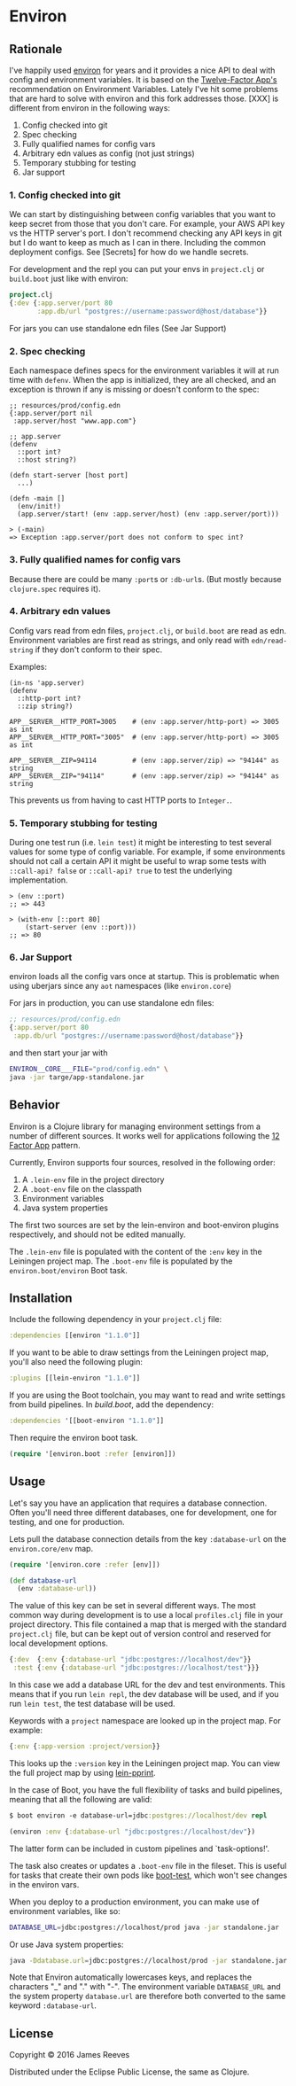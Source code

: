 # Environ

## Rationale

I've happily used [environ](http://github.com/weavejester/environ) for years and it provides
a nice API to deal with config and environment variables. It is based on the
[Twelve-Factor App's](https://12factor.net/config) recommendation on Environment Variables.
Lately I've hit some problems that are hard to solve with environ and this fork addresses those.
[XXX] is different from environ in the following ways:

1. Config checked into git
2. Spec checking
3. Fully qualified names for config vars
4. Arbitrary edn values as config (not just strings)
5. Temporary stubbing for testing
6. Jar support

### 1. Config checked into git

We can start by distinguishing between config variables that you want to keep secret from those
that you don't care. For example, your AWS API key vs the HTTP server's port. I don't recommend
checking any API keys in git but I do want to keep as much as I can in there. Including the
common deployment configs. See [Secrets] for how do we handle secrets.

For development and the repl you can put your envs in `project.clj` or `build.boot` just like
with environ:

```clj
project.clj
{:dev {:app.server/port 80
       :app.db/url "postgres://username:password@host/database"}}
```

For jars you can use standalone edn files (See Jar Support)

### 2. Spec checking

Each namespace defines specs for the  environment variables it will at run time with `defenv`.
When the app is initialized, they are all checked, and an exception is thrown if any is
missing or doesn't conform to the spec:

```
;; resources/prod/config.edn
{:app.server/port nil
 :app.server/host "www.app.com"}

;; app.server
(defenv
  ::port int?
  ::host string?)

(defn start-server [host port]
  ...)

(defn -main []
  (env/init!)
  (app.server/start! (env :app.server/host) (env :app.server/port)))

> (-main)
=> Exception :app.server/port does not conform to spec int?
```

### 3. Fully qualified names for config vars

Because there are could be many `:port`s or `:db-url`s. (But mostly because
`clojure.spec` requires it).

### 4. Arbitrary edn values

Config vars read from edn files, `project.clj`, or `build.boot` are read as edn.
Environment variables are first read as strings, and only read with `edn/read-string`
if they don't conform to their spec.

Examples:

```
(in-ns 'app.server)
(defenv
  ::http-port int?
  ::zip string?)

APP__SERVER__HTTP_PORT=3005    # (env :app.server/http-port) => 3005 as int
APP__SERVER__HTTP_PORT="3005"  # (env :app.server/http-port) => 3005 as int

APP__SERVER__ZIP=94114         # (env :app.server/zip) => "94144" as string
APP__SERVER__ZIP="94114"       # (env :app.server/zip) => "94144" as string
```

This prevents us from having to cast HTTP ports to `Integer.`.

### 5. Temporary stubbing for testing

During one test run (i.e. `lein test`) it might be interesting to test several values for some
type of config variable. For example, if some environments should not call a certain API it
might be useful to wrap some tests with `::call-api? false` or `::call-api? true` to test the
underlying implementation.

```
> (env ::port)
;; => 443

> (with-env [::port 80]
    (start-server (env ::port)))
;; => 80
```

### 6. Jar Support

environ loads all the config vars once at startup. This is problematic when using uberjars
since any `aot` namespaces (like `environ.core`)

For jars in production, you can use standalone edn files:

```clj
;; resources/prod/config.edn
{:app.server/port 80
 :app.db/url "postgres://username:password@host/database"}}
```

and then start your jar with

```sh
ENVIRON__CORE___FILE="prod/config.edn" \
java -jar targe/app-standalone.jar
```

## Behavior

Environ is a Clojure library for managing environment settings from a
number of different sources. It works well for applications following
the [12 Factor App](http://12factor.net/) pattern.

Currently, Environ supports four sources, resolved in the following
order:

1. A `.lein-env` file in the project directory
2. A `.boot-env` file on the classpath
3. Environment variables
4. Java system properties

The first two sources are set by the lein-environ and boot-environ
plugins respectively, and should not be edited manually.

The `.lein-env` file is populated with the content of the `:env` key
in the Leiningen project map. The `.boot-env` file is populated by the
`environ.boot/environ` Boot task.


## Installation

Include the following dependency in your `project.clj` file:

```clojure
:dependencies [[environ "1.1.0"]]
```

If you want to be able to draw settings from the Leiningen project
map, you'll also need the following plugin:

```clojure
:plugins [[lein-environ "1.1.0"]]
```

If you are using the Boot toolchain, you may want to read and write
settings from build pipelines. In *build.boot*, add the dependency:

```clojure
:dependencies '[[boot-environ "1.1.0"]]
```

Then require the environ boot task.

```clojure
(require '[environ.boot :refer [environ]])
```

## Usage

Let's say you have an application that requires a database connection.
Often you'll need three different databases, one for development, one
for testing, and one for production.

Lets pull the database connection details from the key `:database-url`
on the `environ.core/env` map.

```clojure
(require '[environ.core :refer [env]])

(def database-url
  (env :database-url))
```

The value of this key can be set in several different ways. The most
common way during development is to use a local `profiles.clj` file in
your project directory. This file contained a map that is merged with
the standard `project.clj` file, but can be kept out of version
control and reserved for local development options.

```clojure
{:dev  {:env {:database-url "jdbc:postgres://localhost/dev"}}
 :test {:env {:database-url "jdbc:postgres://localhost/test"}}}
```

In this case we add a database URL for the dev and test environments.
This means that if you run `lein repl`, the dev database will be used,
and if you run `lein test`, the test database will be used.

Keywords with a `project` namespace are looked up in the project
map. For example:

```clojure
{:env {:app-version :project/version}}
```

This looks up the `:version` key in the Leiningen project map. You can
view the full project map by using [lein-pprint][].

In the case of Boot, you have the full flexibility of tasks and build
pipelines, meaning that all the following are valid:

```clojure
$ boot environ -e database-url=jdbc:postgres://localhost/dev repl
```

```clojure
(environ :env {:database-url "jdbc:postgres://localhost/dev"})
```

The latter form can be included in custom pipelines and `task-options!'.

The task also creates or updates a `.boot-env` file in the fileset.
This is useful for tasks that create their own pods like
[boot-test][], which won't see changes in the environ vars.

When you deploy to a production environment, you can make use of
environment variables, like so:

```bash
DATABASE_URL=jdbc:postgres://localhost/prod java -jar standalone.jar
```

Or use Java system properties:

```bash
java -Ddatabase.url=jdbc:postgres://localhost/prod -jar standalone.jar
```

Note that Environ automatically lowercases keys, and replaces the
characters "_" and "." with "-". The environment variable
`DATABASE_URL` and the system property `database.url` are therefore
both converted to the same keyword `:database-url`.

[lein-pprint]: https://github.com/technomancy/leiningen/tree/master/lein-pprint
[boot-test]:   https://github.com/adzerk-oss/boot-test


## License

Copyright © 2016 James Reeves

Distributed under the Eclipse Public License, the same as Clojure.
